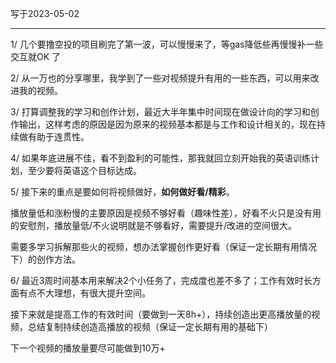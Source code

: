 写于2023-05-02

-----

1/ 几个要撸空投的项目刷完了第一波，可以慢慢来了，等gas降低些再慢慢补一些交互就OK 了

2/ 从一万也的分享哪里，我学到了一些对视频提升有用的一些东西，可以用来改进我的视频。

3/ 打算调整我的学习和创作计划，最近大半年集中时间现在做设计向的学习和创作输出，这样考虑的原因是因为原来的视频基本都是与工作和设计相关的，现在持续做有助于连贯性。

4/  如果年底进展不佳，看不到盈利的可能性，那我就回立刻开始我的英语训练计划，至少要将英语这个目标达成。

5/ 接下来的重点是要如何将视频做好，**如何做好看/精彩**。

播放量低和涨粉慢的主要原因是视频不够好看（趣味性差），好看不火只是没有用的安慰剂，播放量低/不火说明就是不够看好，需要提升/改进的空间很大。

需要多学习拆解那些火的视频，想办法掌握创作更好看（保证一定长期有用情况下）的创作方法。

6/ 最近3周时间基本用来解决2个小任务了，完成度也差不多了；工作有效时长方面有点不大理想，有很大提升空间。

接下来就是提高工作的有效时间（要做到一天8h+），持续创造出更高播放量的视频，总结复制持续创造高播放的视频（保证一定长期有用的基础下）

下一个视频的播放量要尽可能做到10万+
 
